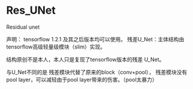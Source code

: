 # Res_UNet
Residual unet

声明： tensorflow 1.2.1 及其之后版本均可以使用。
残差U_Net：主体结构由tensorflow高级轻量级模块（slim）实现。

结构原创不是本人，本人只是复现了tensorflow版本的残差 U_Net。

与U_Net不同的是 残差模块代替了原来的block（conv+pool），
残差模块没有pool layer，可以减轻由于pool layer带来的伤害。（pool太暴力）
